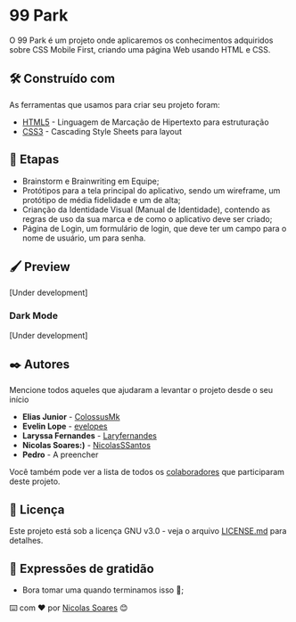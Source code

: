 # 99 Park

O 99 Park é um projeto onde aplicaremos os conhecimentos adquiridos sobre CSS Mobile First, criando uma página Web usando HTML e CSS. 

## 🛠️ Construído com

As ferramentas que usamos para criar seu projeto foram:

- [HTML5](https://www.w3schools.com/html/) - Linguagem de Marcação de Hipertexto para estruturação
- [CSS3](https://www.w3schools.com/css/) - Cascading Style Sheets para layout

## 🏓 Etapas

- Brainstorm e Brainwriting em Equipe;
- Protótipos para a tela principal do aplicativo, sendo um wireframe, um protótipo de média fidelidade e um de alta;
- Crianção da Identidade Visual (Manual de Identidade), contendo as regras de uso da sua marca e de como o aplicativo deve ser criado;
- Página de Login, um formulário de login, que deve ter um campo para o nome de usuário, um para senha.

## :paintbrush: Preview

[Under development]

### Dark Mode

[Under development]

## ✒️ Autores

Mencione todos aqueles que ajudaram a levantar o projeto desde o seu início

- **Elias Junior** - [ColossusMk](https://github.com/ColossusMk)
- **Evelin Lope** - [evelopes](https://github.com/evelopes)
- **Laryssa Fernandes** - [Laryfernandes](https://github.com/Laryfernandes)
- **Nicolas Soares:)** - [NicolasSSantos](https://github.com/NicolasSSantos?tab=following) 
- **Pedro** - A preencher

Você também pode ver a lista de todos os [colaboradores](https://github.com/usuario/projeto/colaboradores) que participaram deste projeto.

## 📄 Licença

Este projeto está sob a licença GNU v3.0 - veja o arquivo [LICENSE.md](https://github.com/usuario/projeto/licenca) para detalhes.

## 🎁 Expressões de gratidão

- Bora tomar uma quando terminamos isso 🍺;

⌨️ com ❤️ por [Nicolas Soares](https://github.com/NicolasSSantos) 😊

